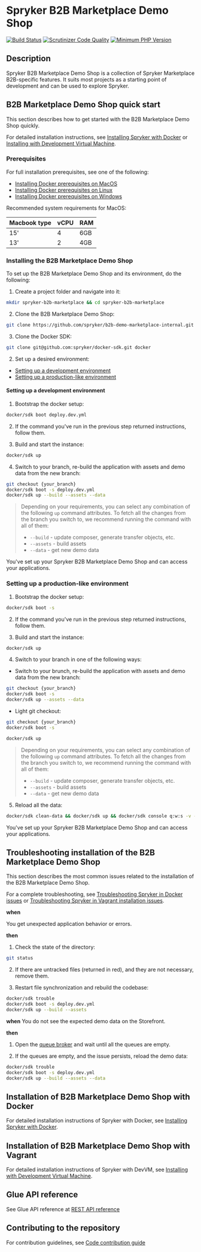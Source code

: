# Spryker B2B Marketplace Demo Shop
[![Build Status](https://travis-ci.com/spryker/b2b-demo-marketplace-internal.svg?token=uuNLarTLvJGpcdGUgqj2&branch=master)](https://travis-ci.com/spryker/b2b-demo-marketplace-internal)
[![Scrutinizer Code Quality](https://scrutinizer-ci.com/g/spryker/b2b-demo-marketplace-internal/badges/quality-score.png?b=master)](https://scrutinizer-ci.com/g/spryker/b2b-demo-marketplace-internal/?branch=master)
[![Minimum PHP Version](https://img.shields.io/badge/php-%3E%3D%208.0-8892BF.svg)](https://php.net/)


## Description

Spryker B2B Marketplace Demo Shop is a collection of Spryker Marketplace B2B-specific features. It suits most projects as a starting point of development and can be used to explore Spryker.

## B2B Marketplace Demo Shop quick start

This section describes how to get started with the B2B Marketplace Demo Shop quickly.

For detailed installation instructions, see [Installing Spryker with Docker](https://docs.spryker.com/docs/scos/dev/setup/installing-spryker-with-docker/installing-spryker-with-docker.html) or [Installing with Development Virtual Machine](https://docs.spryker.com/docs/scos/dev/developer-getting-started-guide.html#installing-spryker-with-development-virtual-machine).

### Prerequisites

For full installation prerequisites, see one of the following:
* [Installing Docker prerequisites on MacOS](https://docs.spryker.com/docs/scos/dev/setup/installing-spryker-with-docker/docker-installation-prerequisites/installing-docker-prerequisites-on-macos.html)
* [Installing Docker prerequisites on Linux](https://docs.spryker.com/docs/scos/dev/setup/installing-spryker-with-docker/docker-installation-prerequisites/installing-docker-prerequisites-on-linux.html)
* [Installing Docker prerequisites on Windows](https://docs.spryker.com/docs/scos/dev/setup/installing-spryker-with-docker/docker-installation-prerequisites/installing-docker-prerequisites-on-windows-with-wsl2.html)

Recommended system requirements for MacOS:

|Macbook type	|vCPU	|RAM|
|---|---|---|
|15'|	4	|6GB|
|13'|	2	|4GB|

### Installing the B2B Marketplace Demo Shop

To set up the B2B Marketplace Demo Shop and its environment, do the following:

1. Create a project folder and navigate into it:
```bash
mkdir spryker-b2b-marketplace && cd spryker-b2b-marketplace
```

2. Clone the B2B Marketplace Demo Shop:
```bash
git clone https://github.com/spryker/b2b-demo-marketplace-internal.git ./spryker-b2b-marketplace
```

3. Clone the Docker SDK:
```bash
git clone git@github.com:spryker/docker-sdk.git docker
```

2. Set up a desired environment:
  * [Setting up a development environment](#setting-up-a-development-environment)
  * [Setting up a production-like environment](#setting-up-a-production-like-environment)

#### Setting up a development environment

1. Bootstrap the docker setup:

```bash
docker/sdk boot deploy.dev.yml
```

2. If the command you've run in the previous step returned instructions, follow them.

3. Build and start the instance:
```bash
docker/sdk up
```

4. Switch to your branch, re-build the application with assets and demo data from the new branch:

```bash
git checkout {your_branch}
docker/sdk boot -s deploy.dev.yml
docker/sdk up --build --assets --data
```

> Depending on your requirements, you can select any combination of the following `up` command attributes. To fetch all the changes from the branch you switch to, we recommend running the command with all of them:
> - `--build` - update composer, generate transfer objects, etc.
> - `--assets` - build assets
> - `--data` - get new demo data

You've set up your Spryker B2B Marketplace Demo Shop and can access your applications.


### Setting up a production-like environment

1. Bootstrap the docker setup:

```bash
docker/sdk boot -s
```

2. If the command you've run in the previous step returned instructions, follow them.

3. Build and start the instance:
```bash
docker/sdk up
```

4. Switch to your branch in one of the following ways:

  * Switch to your brunch, re-build the application with assets and demo data from the new branch:

  ```bash
  git checkout {your_branch}
  docker/sdk boot -s
  docker/sdk up --assets --data
  ```

  * Light git checkout:

  ```bash
  git checkout {your_branch}
  docker/sdk boot -s

  docker/sdk up
  ```

  > Depending on your requirements, you can select any combination of the following `up` command attributes. To fetch all the changes from the branch you switch to, we recommend running the command with all of them:
  > - `--build` - update composer, generate transfer objects, etc.
  > - `--assets` - build assets
  > - `--data` - get new demo data

5. Reload all the data:

```bash
docker/sdk clean-data && docker/sdk up && docker/sdk console q:w:s -v -s
```


You've set up your Spryker B2B Marketplace Demo Shop and can access your applications.

## Troubleshooting installation of the B2B Marketplace Demo Shop

This section describes the most common issues related to the installation of the B2B Marketplace Demo Shop.

For a complete troubleshooting, see [Troubleshooting Spryker in Docker issues](https://documentation.spryker.com/docs/troubleshooting-spryker-in-docker-issues) or [Troubleshooting Spryker in Vagrant installation issues](https://documentation.spryker.com/docs/troubleshooting-spryker-in-vagrant-installation-issues).

**when**

You get unexpected application behavior or errors.

**then**

1. Check the state of the directory:
```bash
git status
```

2. If there are untracked files (returned in red), and they are not necessary, remove them.

3. Restart file synchronization and rebuild the codebase:
```bash
docker/sdk trouble
docker/sdk boot -s deploy.dev.yml
docker/sdk up --build --assets
```

**when**
You do not see the expected demo data on the Storefront.

**then**

1. Open the [queue broker](http://queue.spryker.local) and wait until all the queues are empty.

2. If the queues are empty, and the issue persists, reload the demo data:
```bash
docker/sdk trouble
docker/sdk boot -s deploy.dev.yml
docker/sdk up --build --assets --data
```



## Installation of B2B Marketplace Demo Shop with Docker

For detailed installation instructions of Spryker with Docker, see [Installing Spryker with Docker](https://docs.spryker.com/docs/scos/dev/setup/installing-spryker-with-docker/installing-spryker-with-docker.html).

## Installation of B2B Marketplace Demo Shop with Vagrant

For detailed installation instructions of Spryker with DevVM, see [Installing with Development Virtual Machine](https://docs.spryker.com/docs/scos/dev/developer-getting-started-guide.html#installing-spryker-with-development-virtual-machine).


## Glue API reference

See Glue API reference at [REST API reference](https://docs.spryker.com/docs/scos/dev/glue-api-guides/202108.0/rest-api-reference.html)

## Contributing to the repository

For contribution guidelines, see [Code contribution guide](https://docs.spryker.com/docs/scos/dev/code-contribution-guide.html#opening-pull-requests)
